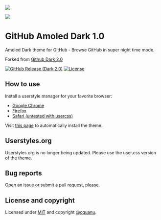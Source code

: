 ![](https://i.imgur.com/na4jsyy.png)

![](https://i.imgur.com/vbd0XTC.png)

# GitHub Amoled Dark 1.0

Amoled Dark theme for GitHub - Browse GitHub in super night time mode.

Forked from [Github Dark 2.0](https://github.com/cquanu/github-dark)

[![GitHub Release (Dark 2.0)](https://img.shields.io/github/release/cquanu/github-dark.svg)](https://github.com/cquanu/github-dark/releases) 
[![License](https://img.shields.io/github/license/cquanu/github-dark.svg)](https://github.com/cquanu/github-dark/blob/master/LICENSE)

## How to use

Install a userstyle manager for your favorite browser:

- [Google Chrome](https://chrome.google.com/webstore/detail/stylus/clngdbkpkpeebahjckkjfobafhncgmne?hl=en)
- [Firefox](https://addons.mozilla.org/en-US/firefox/addon/styl-us/)
- [Safari (untested with usercss)](https://cascadea.app/)

Visit [this page](https://raw.githubusercontent.com/matheusgomes062/github-amoled-dark/master/github-dark.user.css) to automatically install the theme.

## Userstyles.org

Userstyles.org is no longer being updated. Please use the user.css version of the theme. 

## Bug reports

Open an issue or submit a pull request, please.

## License and copyright

Licensed under [MIT](LICENSE) and copyright [@cquanu](https://twitter.com/cquanu).
